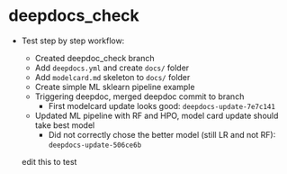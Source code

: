 # deepdocs_check

- Test step by step workflow:
    - Created deepdoc_check branch
    - Add `deepdocs.yml` and create `docs/` folder
    - Add `modelcard.md` skeleton to `docs/` folder
    - Create simple ML sklearn pipeline example
    - Triggering deepdoc, merged deepdoc commit to branch
        - First modelcard update looks good: `deepdocs-update-7e7c141`
    - Updated ML pipeline with RF and HPO, model card update should take best model
        - Did not correctly chose the better model (still LR and not RF): `deepdocs-update-506ce6b`
     




    edit this to test
